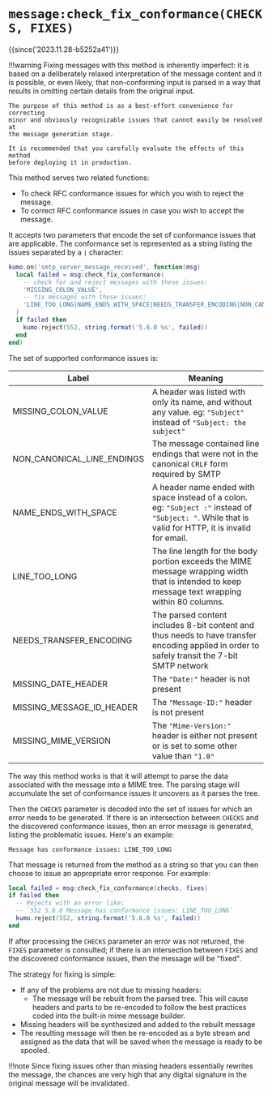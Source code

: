 # `message:check_fix_conformance(CHECKS, FIXES)`

{{since('2023.11.28-b5252a41')}}

!!!warning
    Fixing messages with this method is inherently imperfect: it is based on a
    deliberately relaxed interpretation of the message content and it is
    possible, or even likely, that non-conforming input is parsed in a way
    that results in omitting certain details from the original input.

    The purpose of this method is as a best-effort convenience for correcting
    minor and obviously recognizable issues that cannot easily be resolved at
    the message generation stage.

    It is recommended that you carefully evaluate the effects of this method
    before deploying it in production.

This method serves two related functions:

* To check RFC conformance issues for which you wish to reject the message.
* To correct RFC conformance issues in case you wish to accept the message.

It accepts two parameters that encode the set of conformance issues that are
applicable. The conformance set is represented as a string listing the issues
separated by a `|` character:

```lua
kumo.on('smtp_server_message_received', function(msg)
  local failed = msg:check_fix_conformance(
    -- check for and reject messages with these issues:
    'MISSING_COLON_VALUE',
    -- fix messages with these issues:
    'LINE_TOO_LONG|NAME_ENDS_WITH_SPACE|NEEDS_TRANSFER_ENCODING|NON_CANONICAL_LINE_ENDINGS|MISSING_DATE_HEADER|MISSING_MESSAGE_ID_HEADER|MISSING_MIME_VERSION'
  )
  if failed then
    kumo.reject(552, string.format('5.6.0 %s', failed))
  end
end)
```

The set of supported conformance issues is:

|Label|Meaning|
|-----|-------|
|MISSING_COLON_VALUE|A header was listed with only its name, and without any value. eg: `"Subject"` instead of `"Subject: the subject"`|
|NON_CANONICAL_LINE_ENDINGS|The message contained line endings that were not in the canonical `CRLF` form required by SMTP|
|NAME_ENDS_WITH_SPACE|A header name ended with space instead of a colon. eg: `"Subject :"` instead of `"Subject: "`. While that is valid for HTTP, it is invalid for email.|
|LINE_TOO_LONG|The line length for the body portion exceeds the MIME message wrapping width that is intended to keep message text wrapping within 80 columns.|
|NEEDS_TRANSFER_ENCODING|The parsed content includes 8-bit content and thus needs to have transfer encoding applied in order to safely transit the 7-bit SMTP network|
|MISSING_DATE_HEADER|The `"Date:"` header is not present|
|MISSING_MESSAGE_ID_HEADER|The `"Message-ID:"` header is not present|
|MISSING_MIME_VERSION|The `"Mime-Version:"` header is either not present or is set to some other value than `"1.0"`|

The way this method works is that it will attempt to parse the data associated
with the message into a MIME tree. The parsing stage will accumulate the set of
conformance issues it uncovers as it parses the tree.

Then the `CHECKS` parameter is decoded into the set of issues for which an error
needs to be generated. If there is an intersection between `CHECKS` and the discovered
conformance issues, then an error message is generated, listing the problematic issues.
Here's an example:

```
Message has conformance issues: LINE_TOO_LONG
```

That message is returned from the method as a string so that you can then choose
to issue an appropriate error response. For example:

```lua
local failed = msg:check_fix_conformance(checks, fixes)
if failed then
  -- Rejects with an error like:
  -- `552 5.6.0 Message has conformance issues: LINE_TOO_LONG`
  kumo.reject(552, string.format('5.6.0 %s', failed))
end
```

If after processing the `CHECKS` parameter an error was not returned, the `FIXES`
parameter is consulted; if there is an intersection between `FIXES` and the discovered
conformance issues, then the message will be "fixed".

The strategy for fixing is simple:

* If any of the problems are not due to missing headers:
    * The message will be rebuilt from the parsed tree. This will cause headers and
      parts to be re-encoded to follow the best practices coded into the built-in
      mime message builder.
* Missing headers will be synthesized and added to the rebuilt message
* The resulting message will then be re-encoded as a byte stream and assigned
  as the data that will be saved when the message is ready to be spooled.

!!!note
    Since fixing issues other than missing headers essentially rewrites the
    message, the chances are very high that any digital signature in the
    original message will be invalidated.
